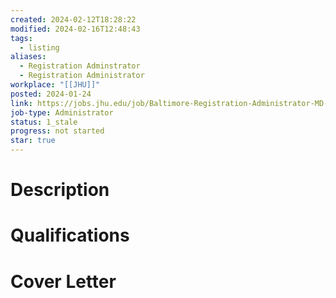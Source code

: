 ```yaml
---
created: 2024-02-12T18:28:22
modified: 2024-02-16T12:48:43
tags:
  - listing
aliases:
  - Registration Adminstrator
  - Registration Administrator
workplace: "[[JHU]]"
posted: 2024-01-24
link: https://jobs.jhu.edu/job/Baltimore-Registration-Administrator-MD-21218/1123301400/
job-type: Administrator
status: 1_stale
progress: not started
star: true
---
```

# Description

# Qualifications

# Cover Letter
